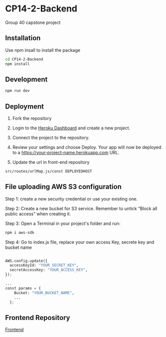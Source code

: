 # CP14-2-Backend
Group 40 capstone project

## Installation

Use npm insall to install the package

```bash
cd CP14-2-Backend
npm install
```

## Development

```bash
npm run dev
```

## Deployment 

1. Fork the repository

2. Login to the [Heroku Dashboard](https://dashboard.heroku.com/) and create a new project.

3. Connect the project to the repository.

4. Review your settings and choose Deploy. Your app will now be deployed to a https://your-project-name.herokuapp.com URL.

5. Update the url in front-end repository 
```bash
src/routes/urlMap.js/const DEPLOYEDHOST
```

## File uploading AWS S3 configuration

Step 1: create a new security credential or use your existing one.

Step 2: Create a new bucket for S3 service. Remember to untick “Block all public access” when creating it.

Step 3:  Open a Terminal in your project's folder and run:
```bash
npm i aws-sdk 
```

Step 4: Go to index.js file, replace your own access Key, secrete key and bucket name

```python

AWS.config.update({
  accessKeyId: "YOUR_SECRET_KEY",
  secretAccessKey: "YOUR_ACCESS_KEY",
});

...
const params = {
    Bucket: "YOUR_BUCKET_NAME",
    ...
  };
```
## Frontend Repository
[Frontend](https://github.com/zwan2204/CP14-2)


